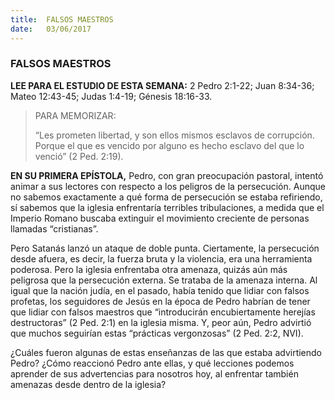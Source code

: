 ```yaml
---
title:  FALSOS MAESTROS
date:   03/06/2017
---
```


### FALSOS MAESTROS

**LEE PARA EL ESTUDIO DE ESTA SEMANA:** 2 Pedro 2:1-22; Juan 8:34-36; Mateo 12:43-45; Judas 1:4-19;  Génesis 18:16-33. 

><p>PARA MEMORIZAR:</p>
>“Les prometen libertad, y son ellos mismos esclavos de corrupción. Porque el que es vencido por alguno es  hecho esclavo del que lo venció” (2 Ped. 2:19). 

**EN SU PRIMERA EPÍSTOLA,** Pedro, con gran preocupación pastoral, intentó animar a sus lectores con  respecto a los peligros de la persecución. Aunque no sabemos exactamente a qué forma de persecución se  estaba refiriendo, sí sabemos que la iglesia enfrentaría terribles tribulaciones, a medida que el Imperio Romano  buscaba extinguir el movimiento creciente de personas llamadas “cristianas”. 

Pero Satanás lanzó un ataque de doble punta. Ciertamente, la persecución desde afuera, es decir, la fuerza  bruta y la violencia, era una herramienta poderosa. Pero la iglesia enfrentaba otra amenaza, quizás aún más  peligrosa que la persecución externa. Se trataba de la amenaza interna. Al igual que la nación judía, en el pasado, había tenido que lidiar con falsos profetas, los seguidores de Jesús en la época de Pedro habrían de  tener que lidiar con falsos maestros que “introducirán encubiertamente herejías destructoras” (2 Ped. 2:1) en la  iglesia misma. Y, peor aún, Pedro advirtió que muchos seguirían estas “prácticas vergonzosas” (2 Ped. 2:2, NVI).

¿Cuáles fueron algunas de estas enseñanzas de las que estaba advirtiendo Pedro? ¿Cómo reaccionó Pedro ante  ellas, y qué lecciones podemos aprender de sus advertencias para nosotros hoy, al enfrentar también amenazas  desde dentro de la iglesia? 